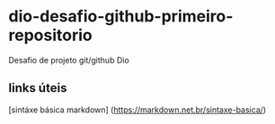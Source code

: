 # dio-desafio-github-primeiro-repositorio
Desafio de projeto git/github Dio
## links úteis
[sintáxe básica markdown] (https://markdown.net.br/sintaxe-basica/)
